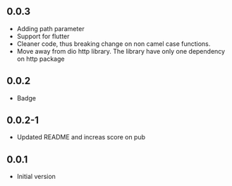 ## 0.0.3
* Adding path parameter
* Support for flutter
* Cleaner code, thus breaking change on non camel case functions.
* Move away from dio http library. The library have only one dependency on http package

## 0.0.2

* Badge

## 0.0.2-1

* Updated README and increas score on pub

## 0.0.1

- Initial version

